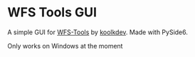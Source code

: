 # WFS Tools GUI
A simple GUI for [WFS-Tools](https://github.com/koolkdev/wfs-tools) by [koolkdev](https://github.com/koolkdev). 
Made with PySide6.

Only works on Windows at the moment